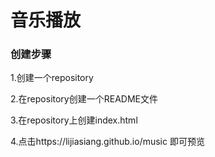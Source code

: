 # 音乐播放

### 创建步骤

1.创建一个repository

2.在repository创建一个README文件

3.在repository上创建index.html

4.点击https://lijiasiang.github.io/music 即可预览
